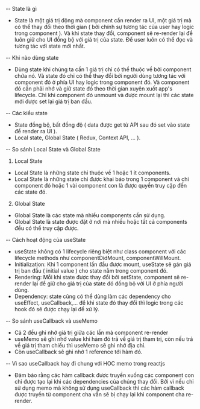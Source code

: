 -- State là gì

- State là một giá trị động mà component cần render ra UI, một giá trị mà có thể thay đổi theo thời gian ( bởi chính sự tương tác của user hay logic trong component ). Và khi state thay đổi, component sẽ re-render lại để luôn giữ cho UI đồng bộ với giá trị của state. Để user luôn có thể đọc và tương tác với state mới nhất.

-- Khi nào dùng state

- Dùng state khi chúng ta cần 1 giá trị chỉ có thể thuộc về bởi component chứa nó. Và state đó chỉ có thể thay đổi bởi người dùng tương tác với component đó ở phía UI hay logic trong component đó. Và component đó cần phải nhớ và giữ state đó theo thời gian xuyên xuốt app's lifecycle. Chỉ khi component đó unmount và được mount lại thì các state mới được set lại giá trị ban đầu.

-- Các kiểu state

- State đồng bộ, bất đồng độ ( data được get từ API sau đó set vào state để render ra UI ).
- Local state, Global State ( Redux, Context API, ... ).

-- So sánh Local State và Global State

1. Local State

- Local State là những state chỉ thuộc về 1 hoặc 1 ít components.
- Local State là những state chỉ được khai báo trong 1 component và chỉ component đó hoặc 1 vài component con là được quyền truy cập đến các state đó.

2. Global State

- Global State là các state mà nhiều components cần sử dụng.
- Global State là state được đặt ở nơi mà nhiều hoặc tất cả components đều có thể truy cập được.

-- Cách hoạt động của useState

- useState không có 1 lifecycle riêng biệt như class component với các lifecycle methods như componentDidMount, componentWillMount.
- Initialization: Khi 1 component lần đầu được mount, useState sẽ gán giá trị ban đầu ( initial value ) cho state nằm trong component đó.
- Rendering: Mỗi khi state được thay đổi bởi setState, component sẽ re-render lại để giữ cho giá trị của state đó đồng bộ với UI ở phía người dùng.
- Dependency: state cũng có thể dùng làm các dependency cho useEffect, useCallback,... để khi state đó thay đổi thì logic trong các hook đó sẽ được chạy lại để xử lý.

-- So sánh useCallback và useMemo

- Cả 2 đều ghi nhớ giá trị giữa các lần mà component re-render
- useMemo sẽ ghi nhớ value khi hàm đó trả về giá trị tham trị, còn nếu trả về giá trị tham chiếu thì useMemo sẽ ghi nhớ địa chỉ.
- Còn useCallback sẽ ghi nhớ 1 reference tới hàm đó.

-- Vì sao useCallback hay đi chung với HOC memo trong reactjs

- Đảm bảo rằng các hàm callback được truyền xuống các component con chỉ được tạo lại khi các dependencies của chúng thay đổi. Bởi vì nếu chỉ sử dụng memo mà không sử dụng useCallback thì các hàm callback được truyền từ component cha vẫn sẽ bị chạy lại khi component cha re-render.
